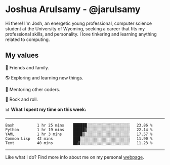 # Joshua Arulsamy - @jarulsamy

Hi there! I'm Josh, an energetic young professional, computer science student at the University of Wyoming, seeking a career that fits my professional skills, and personality. I love tinkering and learning anything related to computing.

## My values

:yellow_heart: Friends and family.

:earth_americas: Exploring and learning new things.

:book: Mentoring other coders.

:guitar: Rock and roll.

:bar_chart: **What I spent my time on this week:**

------
<!--START_SECTION:waka-->
```text
Bash          1 hr 25 mins    ██████░░░░░░░░░░░░░░░░░░░   23.86 % 
Python        1 hr 19 mins    █████▓░░░░░░░░░░░░░░░░░░░   22.14 % 
YAML          1 hr 3 mins     ████▒░░░░░░░░░░░░░░░░░░░░   17.57 % 
Common Lisp   42 mins         ███░░░░░░░░░░░░░░░░░░░░░░   11.90 % 
Text          40 mins         ██▓░░░░░░░░░░░░░░░░░░░░░░   11.23 % 
```
<!--END_SECTION:waka-->
------

Like what I do? Find more info about me on my personal [webpage](https://arulsamy.me).
